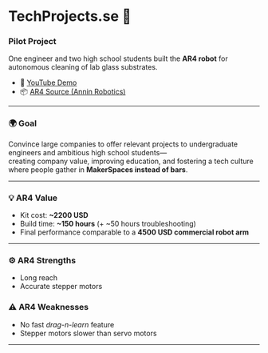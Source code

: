 # TechProjects.se 🤖  

### Pilot Project  
One engineer and two high school students built the **AR4 robot** for autonomous cleaning of lab glass substrates.  

- 🎥 [YouTube Demo](https://www.youtube.com/watch?v=Vm7JJs7qrro)  
- 📦 [AR4 Source (Annin Robotics)](https://anninrobotics.com/)  

---

### 🌍 Goal  
Convince large companies to offer relevant projects to undergraduate engineers and ambitious high school students—  
creating company value, improving education, and fostering a tech culture where people gather in **MakerSpaces instead of bars**.  

---

### 💡 AR4 Value  
- Kit cost: **~2200 USD**  
- Build time: **~150 hours** (+ ~50 hours troubleshooting)  
- Final performance comparable to a **4500 USD commercial robot arm**  

---

### ⚙️ AR4 Strengths  
- Long reach  
- Accurate stepper motors  

### ⚠️ AR4 Weaknesses  
- No fast *drag-n-learn* feature  
- Stepper motors slower than servo motors  

---
